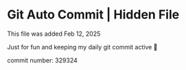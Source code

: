 # Git Auto Commit | Hidden File

This file was added Feb 12, 2025

Just for fun and keeping my daily git commit active 🤪

commit number: 329324
